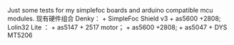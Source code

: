 Just some tests for my simplefoc boards and arduino compatible mcu modules.
现有硬件组合
Denky： + SimpleFoc Shield v3 + as5600 +2808;
Lolin32 Lite ：
      + as5147 + 2517 motor；
      + as5600 +2808;
      + as5047 + DYS MT5206
             
